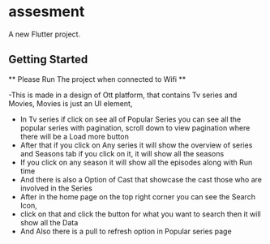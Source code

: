 # assesment

A new Flutter project.

## Getting Started

** Please Run The project when connected to Wifi **


-This is made in a design of Ott platform, that contains Tv series and Movies, Movies is just an UI element,
- In Tv series if click on see all of Popular Series you can see all the popular series with pagination, scroll down to view pagination where there will be a Load more button
- After that if you click on Any series it will show the overview of series and Seasons tab if you click on it, it will show all the seasons
- If you click on any season it will show all the episodes along with Run time
- And there is also a Option of Cast that showcase the cast those who are involved in the Series
- After in the home page on the top right corner you can see the Search Icon,
- click on that and click the button for what you want to search then it will show all the Data
- And Also there is a pull to refresh option in Popular series page


